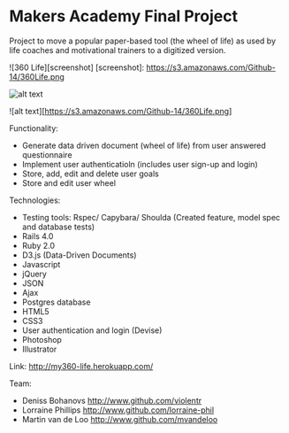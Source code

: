 Makers Academy Final Project
============================

Project to move a popular paper-based tool (the wheel of life) as used by life coaches and motivational trainers to a digitized version.

![360 Life][screenshot]
[screenshot]: https://s3.amazonaws.com/Github-14/360Life.png

![alt text](https://s3.amazonaws.com/Github-14/360Life.png)

![alt text][https://s3.amazonaws.com/Github-14/360Life.png]

Functionality:
- Generate data driven document (wheel of life) from user answered  questionnaire
- Implement user authenticatioln (includes user sign-up and login)
- Store, add, edit and delete user goals
- Store and edit user wheel

Technologies:
- Testing tools: Rspec/ Capybara/ Shoulda  (Created feature, model spec and database tests)
- Rails 4.0
- Ruby 2.0
- D3.js (Data-Driven Documents)
- Javascript
- jQuery 
- JSON
- Ajax
- Postgres database
- HTML5
- CSS3
- User authentication and login (Devise)
- Photoshop
- Illustrator

Link: http://my360-life.herokuapp.com/

Team:
- Deniss Bohanovs http://www.github.com/violentr
- Lorraine Phillips http://www.github.com/lorraine-phil
- Martin van de Loo http://www.github.com/mvandeloo
